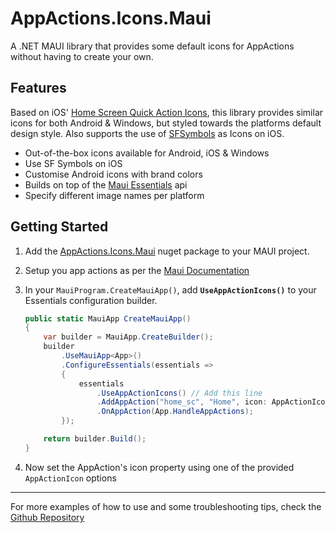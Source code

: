 # AppActions.Icons.Maui

A .NET MAUI library that provides some default icons for AppActions without having to create your own.

## Features

Based on iOS' [Home Screen Quick Action Icons](https://developer.apple.com/design/human-interface-guidelines/ios/icons-and-images/system-icons#home-screen-quick-action-icons), this library provides similar icons for both Android & Windows, but styled towards the platforms default design style. Also supports the use of [SFSymbols](https://developer.apple.com/sf-symbols/) as Icons on iOS.

- Out-of-the-box icons available for Android, iOS & Windows
- Use SF Symbols on iOS
- Customise Android icons with brand colors
- Builds on top of the [Maui Essentials](https://docs.microsoft.com/en-us/dotnet/maui/platform-integration/appmodel/app-actions?tabs=android) api
- Specify different image names per platform


## Getting Started

1. Add the [AppActions.Icons.Maui](https://www.nuget.org/packages/AppActions.Icons.Maui/) nuget package to your MAUI project.
1. Setup you app actions as per the [Maui Documentation](https://docs.microsoft.com/en-us/dotnet/maui/platform-integration/appmodel/app-actions?tabs=android)
1. In your `MauiProgram.CreateMauiApp()`, add **`UseAppActionIcons()`** to your Essentials configuration builder.

    ```csharp
    public static MauiApp CreateMauiApp()
    {
        var builder = MauiApp.CreateBuilder();
        builder
            .UseMauiApp<App>()
            .ConfigureEssentials(essentials =>
            {
                essentials
                    .UseAppActionIcons() // Add this line
                    .AddAppAction("home_sc", "Home", icon: AppActionIcon.Home)
                    .OnAppAction(App.HandleAppActions);
            });

        return builder.Build();
    }
    ```

1. Now set the AppAction's icon property using one of the provided `AppActionIcon` options

___

For more examples of how to use and some troubleshooting tips, check the [Github Repository](https://github.com/adenearnshaw/AppActions.Icons.Maui)